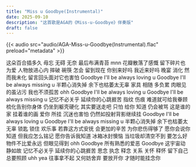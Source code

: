 ```yaml
---
title: "Miss u Goodbye(Instrumental)"
date: 2025-09-10
description: "这首歌是AGA的《Miss-u-Goodbye》伴奏版"
draft: false
---
```


{{< audio src="audio/AGA-Miss-u-Goodbye(Instrumental).flac" preload="metadata" >}}


这朵百合插多久 毋忘
无碍 无奈 最后布满青苔 mnn
花瓣散落了感慨 留下碎片也为爱
人物放进心内
摔破 碗筷 怎会 留到现在
你别来好吗 我近来好吗
晚宴 消化 然而我未化
留言回头面对它也害怕
Goodbye I'll be always loving u
Goodbye I'll be always missing u
半颗心消失掉 余下也枯萎太无辜
家具 相随 多负累
肉眼见的虽沾污 我也不须孤苦 ohh
Goodbye I'll be always loving u
Goodbye I'll be always missing u
记忆不必关乎 延续你的心跳捱苦
指纹 伤痕 难道就可给我眷顾
梳化告别你身体 仍坐到躯壳硬化
其实要送走吧
只怕 给你 知道 仍会被骂
这是谁的家 挂着谁的画
爱你 所挂 沉迷也害怕
仍然如投射背影继续挂
Goodbye I'll be always loving u
Goodbye I'll be always missing u
半颗心消失掉 余下也枯萎太无辜
锁匙 锁住 欢乐事
若靠这方式安抚 会更加的辛苦
为你悲伤得够了 愿你会说你知道
但我应怎么铭记 愿你告诉我知道
冰箱冰封懊恼 当垃圾却清空不到
要怎么好
物件不比爱永远 但眼见得到 ohh
Goodbye 所有熟悉的爱恶
Goodbye 这宇宙动静如故
记忆不必关乎 延续你的心跳捱苦
思念 执念 释念 关系 关怀 释怀
留下自己总要照顾 uhh yea
往事拿不起 又何妨舍弃
要放开你 才随时能挂念你